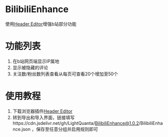 # BilibiliEnhance

使用[Header Editor](http://he.firefoxcn.net/)增强b站部分功能

# 功能列表
1. 在b站网页端显示IP属地
2. 显示被隐藏的评论
3. 关注数/粉丝数列表查看从每页可查看20个增加至50个

# 使用教程
1. 下载浏览器插件[Header Editor](http://he.firefoxcn.net/)
2. 转到导出和导入界面，链接填写https://cdn.jsdelivr.net/gh/LightQuanta/BilibiliEnhance@1.0.2/BilibiliEnhance.json ，保存至任意分组并启用规则即可
